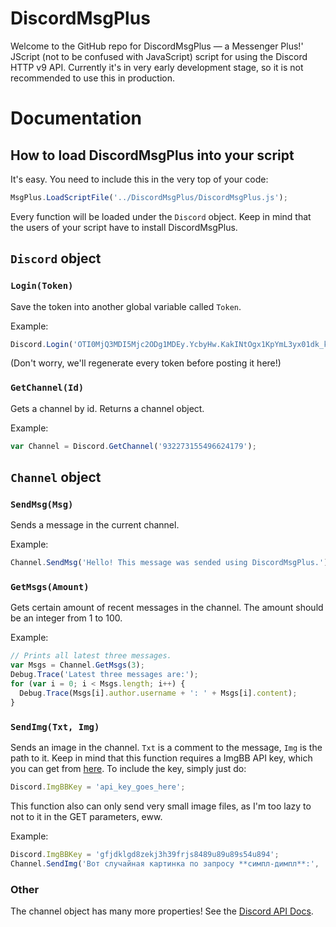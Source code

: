 # DiscordMsgPlus
Welcome to the GitHub repo for DiscordMsgPlus — a Messenger Plus!' JScript (not to be confused with JavaScript) script for using the Discord HTTP v9 API. Currently it's in very early development stage, so it is not recommended to use this in production.
# Documentation
## How to load DiscordMsgPlus into your script
It's easy. You need to include this in the very top of your code:
```js
MsgPlus.LoadScriptFile('../DiscordMsgPlus/DiscordMsgPlus.js');
```
Every function will be loaded under the `Discord` object. Keep in mind that the users of your script have to install DiscordMsgPlus.
## `Discord` object
### `Login(Token)`
Save the token into another global variable called `Token`.

Example:
```js
Discord.Login('OTI0MjQ3MDI5Mjc2ODg1MDEy.YcbyHw.KakINtOgx1KpYmL3yx01dk_k_iU');
```
(Don't worry, we'll regenerate every token before posting it here!)
### `GetChannel(Id)`
Gets a channel by id. Returns a channel object.

Example:
```js
var Channel = Discord.GetChannel('932273155496624179');
```
## `Channel` object
### `SendMsg(Msg)`
Sends a message in the current channel.

Example:
```js
Channel.SendMsg('Hello! This message was sended using DiscordMsgPlus.')
```
### `GetMsgs(Amount)`
Gets certain amount of recent messages in the channel. The amount should be an integer from 1 to 100.

Example:
```js
// Prints all latest three messages.
var Msgs = Channel.GetMsgs(3);
Debug.Trace('Latest three messages are:');
for (var i = 0; i < Msgs.length; i++) {
  Debug.Trace(Msgs[i].author.username + ': ' + Msgs[i].content);
}
```
### `SendImg(Txt, Img)`
Sends an image in the channel. `Txt` is a comment to the message, `Img` is the path to it. Keep in mind that this function requires a ImgBB API key, which you can get from [here](https://api.imgbb.com/). To include the key, simply just do:
```js
Discord.ImgBBKey = 'api_key_goes_here';
```
This function also can only send very small image files, as I'm too lazy to not to it in the GET parameters, eww.

Example:
```js
Discord.ImgBBKey = 'gfjdklgd8zekj3h39frjs8489u89u89s54u894';
Channel.SendImg('Вот случайная картинка по запросу **симпл-димпл**:', 'C:\SimplDimpl.jpg');
```
### Other
The channel object has many more properties! See the [Discord API Docs](https://discord.com/developers/docs/resources/channel#channel-object).
